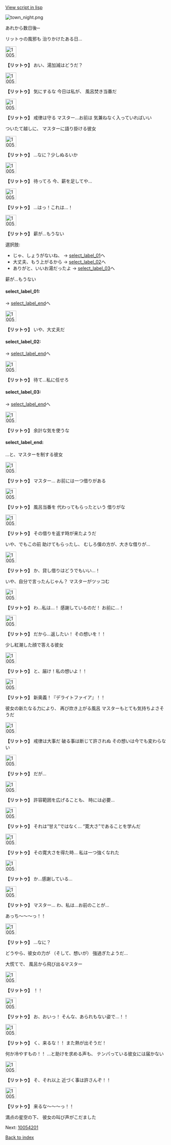 [View script in lisp](../scripts/10053304.txt)

![town_night.png](../images/backgrounds/town_night.png)

あれから数日後─

リットゥの風邪も
治りかけたある日…

<img src="../images/units/100531.png" alt="100531.png" height="34"/>

**【リットゥ】**
おい、湯加減はどうだ？

<img src="../images/units/100531.png" alt="100531.png" height="34"/>

**【リットゥ】**
気にするな
今日は私が、
風呂焚き当番だ

<img src="../images/units/100531.png" alt="100531.png" height="34"/>

**【リットゥ】**
戒律は守る
マスター…お前は
気兼ねなく入っていればいい

ついたて越しに、
マスターに語り掛ける彼女

<img src="../images/units/100531.png" alt="100531.png" height="34"/>

**【リットゥ】**
…なに？少しぬるいか

<img src="../images/units/100531.png" alt="100531.png" height="34"/>

**【リットゥ】**
待ってろ
今、薪を足してや…

<img src="../images/units/100531.png" alt="100531.png" height="34"/>

**【リットゥ】**
…はっ！これは…！

<img src="../images/units/100531.png" alt="100531.png" height="34"/>

**【リットゥ】**
薪が…もうない

選択肢:
- じゃ、しょうがないね、 → [select_label_01](#select_label_01)へ
- 大丈夫、もう上がるから → [select_label_02](#select_label_02)へ
- ありがと、いいお湯だったよ → [select_label_03](#select_label_03)へ

薪が…もうない

#### select_label_01:
 → [select_label_end](#select_label_end)へ

<img src="../images/units/100531.png" alt="100531.png" height="34"/>

**【リットゥ】**
いや、大丈夫だ

#### select_label_02:
 → [select_label_end](#select_label_end)へ

<img src="../images/units/100531.png" alt="100531.png" height="34"/>

**【リットゥ】**
待て…私に任せろ

#### select_label_03:
 → [select_label_end](#select_label_end)へ

<img src="../images/units/100531.png" alt="100531.png" height="34"/>

**【リットゥ】**
余計な気を使うな

#### select_label_end:

…と、マスターを制する彼女

<img src="../images/units/100531.png" alt="100531.png" height="34"/>

**【リットゥ】**
マスター…
お前には一つ借りがある

<img src="../images/units/100531.png" alt="100531.png" height="34"/>

**【リットゥ】**
風呂当番を
代わってもらったという
借りがな

<img src="../images/units/100531.png" alt="100531.png" height="34"/>

**【リットゥ】**
その借りを返す時が来たようだ

いや、でもこの前
助けてもらったし、
むしろ僕の方が、大きな借りが…

<img src="../images/units/100531.png" alt="100531.png" height="34"/>

**【リットゥ】**
か、貸し借りはどうでもいい…！

いや、自分で言ったんじゃん？
マスターがツッコむ

<img src="../images/units/100531.png" alt="100531.png" height="34"/>

**【リットゥ】**
わ…私は…！
感謝しているのだ！
お前に…！

<img src="../images/units/100531.png" alt="100531.png" height="34"/>

**【リットゥ】**
だから…返したい！
その想いを！！

少し紅潮した顔で答える彼女

<img src="../images/units/100531.png" alt="100531.png" height="34"/>

**【リットゥ】**
と、届け！私の想いよ！！

<img src="../images/units/100531.png" alt="100531.png" height="34"/>

**【リットゥ】**
新奥義！『デライトファイア』！！

彼女の新たなる力により、
再び炊き上がる風呂
マスターもとても気持ちよさそうだ

<img src="../images/units/100531.png" alt="100531.png" height="34"/>

**【リットゥ】**
戒律は大事だ
破る事は断じて許されぬ
その想いは今でも変わらない

<img src="../images/units/100531.png" alt="100531.png" height="34"/>

**【リットゥ】**
だが…

<img src="../images/units/100531.png" alt="100531.png" height="34"/>

**【リットゥ】**
許容範囲を広げることも、
時には必要…

<img src="../images/units/100531.png" alt="100531.png" height="34"/>

**【リットゥ】**
それは“甘え”ではなく…
“寛大さ”であることを学んだ

<img src="../images/units/100531.png" alt="100531.png" height="34"/>

**【リットゥ】**
その寛大さを得た時…
私は一つ強くなれた

<img src="../images/units/100531.png" alt="100531.png" height="34"/>

**【リットゥ】**
か…感謝している…

<img src="../images/units/100531.png" alt="100531.png" height="34"/>

**【リットゥ】**
マスター…
わ、私は…お前のことが…

あっち～～～っ！！

<img src="../images/units/100531.png" alt="100531.png" height="34"/>

**【リットゥ】**
…なに？

どうやら、彼女の力が
（そして、想いが）
強過ぎたようだ…

大慌てで、
風呂から飛び出るマスター

<img src="../images/units/100531.png" alt="100531.png" height="34"/>

**【リットゥ】**
！！

<img src="../images/units/100531.png" alt="100531.png" height="34"/>

**【リットゥ】**
お、おいっ！
そんな、あられもない姿で…！！

<img src="../images/units/100531.png" alt="100531.png" height="34"/>

**【リットゥ】**
く、来るな！！
また熱が出そうだ！

何か冷やすもの！！
…と助けを求める声も、
テンパっている彼女には届かない

<img src="../images/units/100531.png" alt="100531.png" height="34"/>

**【リットゥ】**
そ、それ以上
近づく事は許さんぞ！！

<img src="../images/units/100531.png" alt="100531.png" height="34"/>

**【リットゥ】**
来るな～～～っ！！

満点の星空の下、
彼女の叫び声がこだました


Next: [10054201](10054201.md)

[Back to index](index.md)
